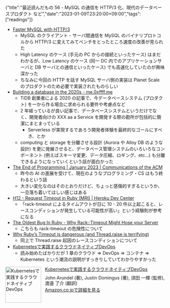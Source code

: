 {"title":"最近読んだもの 56 - MySQL の通信を HTTP/3 化、現代のデータベースプロダクト など","date":"2023-01-09T23:20:00+09:00","tags":["readings"]}

- [Faster MySQL with HTTP/3](https://planetscale.com/blog/faster-mysql-with-http3)
    - MySQL のクライアント - サーバ間通信を MySQL のバイナリプロトコルから HTTP/3 に変えてみてベンチをとったところ速度の改善が見られた
    - High Latency のケース (手元の PC からの接続といったケース) はまだわかるが、Low Latency のケース (同一 DC 内でのアプリケーションサーバと DB サーバとの通信といったケース) でも高速化していたのが興味深かった
    - ちなみに今回の HTTP を話す MySQL サーバ側の実装は Planet Scale のプロダクトのため必要で実装されたものらしい
- [Building a database in the 2020s \- me\.0xffff\.me](https://me.0xffff.me/build-database-in-2020s.html)
    - TiDB 創業者による 2020 の記事で、今データベースシステム (プロダクト) を一から作る場合に求められる要件や考慮点など
    - 2 年経っているが良い記事で、データベースシステムというだけでなく、開発者向けの XXX aa a Service を開発する際の勘所が包括的に簡潔にまとまっている
        - Serverless が実現するであろう開発者体験を最終的なゴールにすべき、とか
    - computing と storage を分離させる設計 (Aurora や Alloy DB のような設計) を更に発展させると、データベース管理システムのいろいろなコンポーネント (例えばスキーマ変更、データ圧縮、ロギング、etc...) も分離できるようになっていくという話が面白かった
- [The End of Programming \| January 2023 \| Communications of the ACM](https://cacm.acm.org/magazines/2023/1/267976-the-end-of-programming/fulltext)
    - 昨今の AI の進展を受けて、現在のようなプログラミング・CS はもう終わるという話
    - 大きい変化なのはそのとおりだけど、ちょっと感傷的すぎるというか、一旦落ち着いてほしい感じはある
- [H12 \- Request Timeout in Ruby \(MRI\) \| Heroku Dev Center](https://devcenter.heroku.com/articles/h12-request-timeout-in-ruby-mri)
    - 「rack-timeout によるタイムアウトが日に 10 - 20 件以上起こると、レースコンディションが発生している可能性が高い」という経験則が参考になる
- [The Oldest Bug In Ruby \- Why Rack::Timeout Might Hose your Server](https://www.schneems.com/2017/02/21/the-oldest-bug-in-ruby-why-racktimeout-might-hose-your-server/)
    - こちらも rack-timeout の危険性について
- [Why Ruby’s Timeout is dangerous \(and Thread\.raise is terrifying\)](https://jvns.ca/blog/2015/11/27/why-rubys-timeout-is-dangerous-and-thread-dot-raise-is-terrifying/)
    - 同上で Thread.raise 起因のレースコンディションについて
- [Kubernetesで実践するクラウドネイティブDevOps](http://www.amazon.co.jp/exec/obidos/ASIN/4873119014/pleasesleep-22/ref=nosim/)
    - 読み始めたばかりだが 1 章のクラウド => DevOps => コンテナ => Kubernetes という潮流の説明がすっきりしていてわかりやすかった

<div class="amazlet-box" style="margin-bottom:0px;"><div class="amazlet-image" style="float:left;margin:0px 12px 1px 0px;"><a href="http://www.amazon.co.jp/exec/obidos/ASIN/4873119014/pleasesleep-22/ref=nosim/" name="amazletlink" target="_blank"><img src="https://m.media-amazon.com/images/I/51wecBhtIOL._SX389_BO1,204,203,200_.jpg" alt="Kubernetesで実践するクラウドネイティブDevOps" style="border: none; width: 113px;" /></a></div><div class="amazlet-info" style="line-height:120%; margin-bottom: 10px"><div class="amazlet-name" style="margin-bottom:10px;line-height:120%"><a href="http://www.amazon.co.jp/exec/obidos/ASIN/4873119014/pleasesleep-22/ref=nosim/" name="amazletlink" target="_blank">Kubernetesで実践するクラウドネイティブDevOps</a></div><div class="amazlet-detail">John Arundel  (著), Justin Domingus (著), 須田 一輝 (監修), 渡邉 了介 (翻訳)<br/></div><div class="amazlet-sub-info" style="float: left;"><div class="amazlet-link" style="margin-top: 5px"><a href="http://www.amazon.co.jp/exec/obidos/ASIN/4873119014/pleasesleep-22/ref=nosim/" name="amazletlink" target="_blank">Amazon.co.jpで詳細を見る</a></div></div></div><div class="amazlet-footer" style="clear: left"></div></div>
